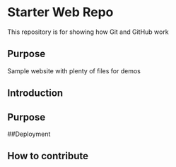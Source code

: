 # Starter Web Repo

This repository is for showing how Git and GitHub work

## Purpose

Sample website with plenty of files for demos


## Introduction

## Purpose


 ##Deployment
## How to contribute

